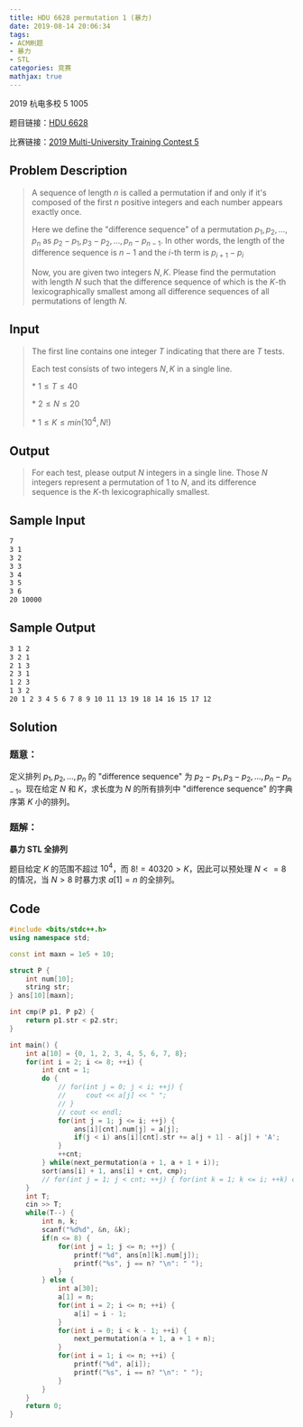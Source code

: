 ```yaml
---
title: HDU 6628 permutation 1 (暴力)
date: 2019-08-14 20:06:34
tags:
- ACM刷题
- 暴力
- STL
categories: 竞赛
mathjax: true
---
```


2019 杭电多校 5 1005

题目链接：[HDU 6628](http://acm.hdu.edu.cn/showproblem.php?pid=6628)

比赛链接：[2019 Multi-University Training Contest 5](http://acm.hdu.edu.cn/search.php?field=problem&key=2019+Multi-University+Training+Contest+5&source=1&searchmode=source)


## Problem Description
> A sequence of length $n$ is called a permutation if and only if it's composed of the first $n$ positive integers and each number appears exactly once.
>
> Here we define the "difference sequence" of a permutation $p_1, p_2,...,p_n$ as $p_2−p_1,p_3−p_2,...,p_n−p_{n−1}$. In other words, the length of the difference sequence is $n−1$ and the $i$-th term is $p_{i+1}−p_i$
> 
> Now, you are given two integers $N,K$. Please find the permutation with length $N$ such that the difference sequence of which is the $K$-th lexicographically smallest among all difference sequences of all permutations of length $N$.

 

## Input
> The first line contains one integer $T$ indicating that there are $T$ tests.
> 
> Each test consists of two integers $N,K$ in a single line.
> 
> $*\ 1≤T≤40$ 
> 
> $*\ 2≤N≤20$ 
> 
> $*\ 1\le K\le min(10^4, N!)$

 

## Output
> For each test, please output $N$ integers in a single line. Those $N$ integers represent a permutation of $1$ to $N$, and its difference sequence is the $K$-th lexicographically smallest.
 

## Sample Input
```markdown
7
3 1
3 2
3 3
3 4
3 5
3 6
20 10000
```

## Sample Output
```markdown
3 1 2
3 2 1
2 1 3
2 3 1
1 2 3
1 3 2
20 1 2 3 4 5 6 7 8 9 10 11 13 19 18 14 16 15 17 12
```

## Solution

### 题意：

定义排列 $p_1, p_2, ... , p_n$ 的 "difference sequence" 为 $p_2-p_1, p_3-p_2,...,p_n-p_{n-1}$。现在给定 $N$ 和 $K$，求长度为 $N$ 的所有排列中 "difference sequence" 的字典序第 $K$ 小的排列。

### 题解：

**暴力 STL 全排列**

题目给定 $K$ 的范围不超过 $10^4$，而 $8! = 40320 > K$，因此可以预处理 $N <= 8$ 的情况，当 $N > 8$ 时暴力求 $a[1] = n$ 的全排列。

## Code

```cpp
#include <bits/stdc++.h>
using namespace std;

const int maxn = 1e5 + 10;

struct P {
    int num[10];
    string str;
} ans[10][maxn];

int cmp(P p1, P p2) {
    return p1.str < p2.str;
}

int main() {
    int a[10] = {0, 1, 2, 3, 4, 5, 6, 7, 8};
    for(int i = 2; i <= 8; ++i) {
        int cnt = 1;
        do {
            // for(int j = 0; j < i; ++j) {
            //     cout << a[j] << " ";
            // }
            // cout << endl;
            for(int j = 1; j <= i; ++j) {
                ans[i][cnt].num[j] = a[j];
                if(j < i) ans[i][cnt].str += a[j + 1] - a[j] + 'A';
            }
            ++cnt;
        } while(next_permutation(a + 1, a + 1 + i));
        sort(ans[i] + 1, ans[i] + cnt, cmp);
        // for(int j = 1; j < cnt; ++j) { for(int k = 1; k <= i; ++k) cout << ans[i][j].num[k] << ""; cout << endl;}
    }
    int T;
    cin >> T;
    while(T--) {
        int n, k;
        scanf("%d%d", &n, &k);
        if(n <= 8) {
            for(int j = 1; j <= n; ++j) {
                printf("%d", ans[n][k].num[j]);
                printf("%s", j == n? "\n": " ");
            }
        } else {
            int a[30];
            a[1] = n;
            for(int i = 2; i <= n; ++i) {
                a[i] = i - 1;
            }
            for(int i = 0; i < k - 1; ++i) {
                next_permutation(a + 1, a + 1 + n);
            }
            for(int i = 1; i <= n; ++i) {
                printf("%d", a[i]);
                printf("%s", i == n? "\n": " ");
            }
        }
    }
    return 0;
}
```